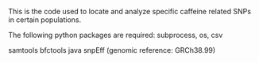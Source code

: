 This is the code used to locate and analyze specific caffeine related SNPs in certain populations.

The following python packages are required:
subprocess, os, csv

samtools
bfctools
java
snpEff (genomic reference: GRCh38.99)

